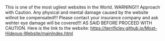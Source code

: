 This is one of the most ugliest websites in the World. WARNING!!! Approach with Caution. Any physical and mental damage caused by the website willnot be compensated!!! Please contact your insurance company and ask wehter eye damage will be covered!!! AS SAID BEFORE PROCEED WITH CAUTION. Here is the link to the website: https://terrificlev.github.io/Most-Hideous-Website/mainIndex.html
